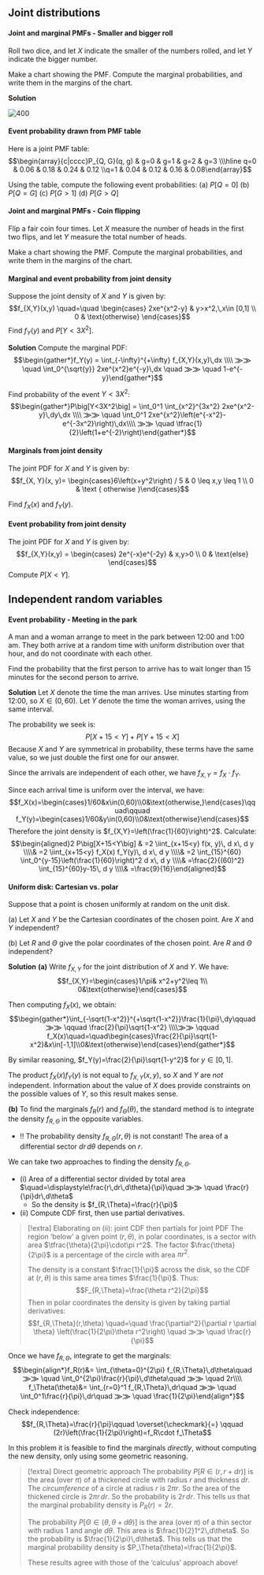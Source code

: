 ## Joint distributions

#### Joint and marginal PMFs - Smaller and bigger roll
Roll two dice, and let $X$ indicate the smaller of the numbers rolled, and let $Y$ indicate the bigger number.

Make a chart showing the PMF. Compute the marginal probabilities, and write them in the margins of the chart.

**Solution**

![400](Pasted%20image%2020250223214232.png)

#### Event probability drawn from PMF table
Here is a joint PMF table: 
$$\begin{array}{c|cccc}P_{Q, G}(q, g) & g=0 & g=1 & g=2 & g=3 \\\hline q=0 & 0.06 & 0.18 & 0.24 & 0.12 \\q=1 & 0.04 & 0.12 & 0.16 & 0.08\end{array}$$

Using the table, compute the following event probabilities: 
(a) $P [Q=0]$
(b) $P [Q=G]$
(c) $P [G>1]$
(d) $P [G>Q]$

#### Joint and marginal PMFs - Coin flipping
Flip a fair coin four times. Let $X$ measure the number of heads in the first two flips, and let $Y$ measure the total number of heads.

Make a chart showing the PMF. Compute the marginal probabilities, and write them in the margins of the chart.

#### Marginal and event probability from joint density
Suppose the joint density of $X$ and $Y$ is given by: 
$$f_{X,Y}(x,y) \quad=\quad \begin{cases} 2xe^{x^2-y} & y>x^2,\,x\in [0,1] \\ 0 & \text{otherwise} \end{cases}$$
Find $f_Y(y)$ and $P\big[Y<3X^2\big]$.

**Solution**
Compute the marginal PDF: 
$$\begin{gather*}f_Y(y) = \int_{-\infty}^{+\infty} f_{X,Y}(x,y)\,dx \\\\ ⨠⨠ \quad  \int_0^{\sqrt{y}} 2xe^{x^2}e^{-y}\,dx \quad ⨠⨠ \quad  1-e^{-y}\end{gather*}$$

Find probability of the event $Y<3X^2$: 
$$\begin{gather*}P\big[Y<3X^2\big] = \int_0^1 \int_{x^2}^{3x^2} 2xe^{x^2-y}\,dy\,dx \\\\ ⨠⨠ \quad  \int_0^1 2xe^{x^2}\left(e^{-x^2}-e^{-3x^2}\right)\,dx\\\\ ⨠⨠ \quad \tfrac{1}{2}\left(1+e^{-2}\right)\end{gather*}$$

#### Marginals from joint density
The joint PDF for $X$ and $Y$ is given by: 
$$f_{X, Y}(x, y)= \begin{cases}6\left(x+y^2\right) / 5 & 0 \leq x,y \leq 1 \\ 0 & \text { otherwise }\end{cases}$$

Find $f_X(x)$ and $f_Y(y)$.

#### Event probability from joint density
The joint PDF for $X$ and $Y$ is given by: 
$$f_{X,Y}(x,y) = \begin{cases} 2e^{-x}e^{-2y} & x,y>0 \\ 0 & \text{else} \end{cases}$$
Compute $P[X<Y]$.


## Independent random variables

#### Event probability - Meeting in the park
A man and a woman arrange to meet in the park between 12:00 and 1:00 am. They both arrive at a random time with uniform distribution over that hour, and do not coordinate with each other.

Find the probability that the first person to arrive has to wait longer than 15 minutes for the second person to arrive.

**Solution**
Let $X$ denote the time the man arrives. Use minutes starting from 12:00, so $X\in(0,60)$. Let $Y$ denote the time the woman arrives, using the same interval.

The probability we seek is: $$P[X+15<Y]+P[Y+15<X]$$
Because $X$ and $Y$ are symmetrical in probability, these terms have the same value, so we just double the first one for our answer.

Since the arrivals are independent of each other, we have $f_{X,Y}=f_X\cdot f_Y$.

Since each arrival time is uniform over the interval, we have: $$f_X(x)=\begin{cases}1/60&x\in(0,60)\\0&\text{otherwise,}\end{cases}\qquad\qquad f_Y(y)=\begin{cases}1/60&y\in(0,60)\\0&\text{otherwise}\end{cases}$$
Therefore the joint density is $f_{X,Y}=\left(\frac{1}{60}\right)^2$. Calculate: 
$$\begin{aligned}2 P\big[X+15<Y\big] & =2 \iint_{x+15<y} f(x, y)\, d x\, d y \\\\& =2 \iint_{x+15<y} f_X(x) f_Y(y)\, d x\, d y \\\\& =2 \int_{15}^{60} \int_0^{y-15}\left(\frac{1}{60}\right)^2 d x\, d y \\\\& =\frac{2}{(60)^2} \int_{15}^{60}y-15\, d y \\\\& =\frac{9}{16}\end{aligned}$$

#### Uniform disk: Cartesian vs. polar
Suppose that a point is chosen uniformly at random on the unit disk.

(a) Let $X$ and $Y$ be the Cartesian coordinates of the chosen point. Are $X$ and $Y$ independent?

(b) Let $R$ and $\Theta$ give the polar coordinates of the chosen point. Are $R$ and $\Theta$ independent?

**Solution** 
**(a)**
Write $f_{X,Y}$ for the joint distribution of $X$ and $Y$. We have: $$f_{X,Y}=\begin{cases}1/\pi& x^2+y^2\leq 1\\ 0&\text{otherwise}\end{cases}$$

Then computing $f_X(x)$, we obtain: 
$$\begin{gather*}\int_{-\sqrt{1-x^2}}^{+\sqrt{1-x^2}}\frac{1}{\pi}\,dy\qquad ⨠⨠ \qquad \frac{2}{\pi}\sqrt{1-x^2} \\\\⨠⨠ \qquad f_X(x)\quad=\quad\begin{cases}\frac{2}{\pi}\sqrt{1-x^2}&x\in[-1,1]\\0&\text{otherwise}\end{cases}\end{gather*}$$

By similar reasoning, $f_Y(y)=\frac{2}{\pi}\sqrt{1-y^2}$ for $y\in [0,1]$.

The product $f_X(x)f_Y(y)$ is not equal to $f_{X,Y}(x,y)$, so $X$ and $Y$ are *not* independent. Information about the value of $X$ does provide constraints on the possible values of $Y$, so this result makes sense.

**(b)**
To find the marginals $f_R(r)$ and $f_\Theta(\theta)$, the standard method is to integrate the density $f_{R,\Theta}$ in the opposite variables.

- !! The probability density $f_{R,\Theta}(r,\theta)$ is not constant! The area of a differential sector $dr\,d\theta$ depends on $r$.

We can take two approaches to finding the density $f_{R,\Theta}$.
- (i) Area of a differential sector divided by total area $\quad=\displaystyle\frac{r\,dr\,d\theta}{\pi}\quad ⨠⨠ \quad \frac{r}{\pi}dr\,d\theta$ 
    - So the density is $f_{R,\Theta}=\frac{r}{\pi}$
- (ii) Compute CDF first, then use partial derivatives.

> [!extra] Elaborating on (ii): joint CDF then partials for joint PDF
> The region ‘below’ a given point $(r,\theta)$, in polar coordinates, is a sector with area $\tfrac{\theta}{2\pi}\cdot\pi r^2$. The factor $\frac{\theta}{2\pi}$ is a percentage of the circle with area $\pi r^2$.
> 
> The density is a constant $\frac{1}{\pi}$ across the disk, so the CDF at $(r,\theta)$ is this same area times $\frac{1}{\pi}$. Thus: $$F_{R,\Theta}=\frac{\theta r^2}{2\pi}$$
> Then in polar coordinates the density is given by taking partial derivatives: 
> $$f_{R,\Theta}(r,\theta) \quad=\quad \frac{\partial^2}{\partial r \partial \theta} \left(\frac{1}{2\pi}\theta r^2\right) \quad ⨠⨠ \quad \frac{r}{\pi}$$

Once we have $f_{R,\Theta}$, integrate to get the marginals: 
$$\begin{align*}f_R(r)&= \int_{\theta=0}^{2\pi} f_{R,\Theta}\,d\theta\quad ⨠⨠ \quad \int_0^{2\pi}\frac{r}{\pi}\,d\theta\quad ⨠⨠ \quad 2r\\\\ f_\Theta(\theta)&= \int_{r=0}^1 f_{R,\Theta}\,dr\quad ⨠⨠ \quad \int_0^1\frac{r}{\pi}\,dr\quad ⨠⨠ \quad \frac{1}{2\pi}\end{align*}$$

Check independence: 
$$f_{R,\Theta}=\frac{r}{\pi}\qquad \overset{\checkmark}{=} \qquad (2r)\left(\frac{1}{2\pi}\right)=f_R\cdot f_\Theta$$

In this problem it is feasible to find the marginals *directly*, without computing the new density, only using some geometric reasoning.

> [!extra] Direct geometric approach
> The probability $P\big[R\in(r,r+dr)\big]$ is the area (over $\pi$) of a thickened circle with radius $r$ and thickness $dr$. The *circumference* of a circle at radius $r$ is $2\pi r$. So the area of the thickened circle is $2\pi r\,dr$. So the probability is $2r\,dr$. This tells us that the marginal probability density is $P_R(r)=2r$.
> 
> The probability $P\big[\Theta\in (\theta,\theta+d\theta)\big]$ is the area (over $\pi$) of a thin sector with radius 1 and angle $d\theta$. This area is $\frac{1}{2}1^2\,d\theta$. So the probability is $\frac{1}{2\pi}\,d\theta$. This tells us that the marginal probability density is $P_\Theta(\theta)=\frac{1}{2\pi}$.
> 
> These results agree with those of the ‘calculus’ approach above!

